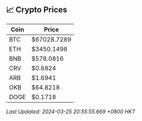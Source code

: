 ## 📈 Crypto Prices

| Coin | Price |
| ---- | ----- |
| BTC | $67028.7289 |
| ETH | $3450.1498 |
| BNB | $578.0816 |
| CRV | $0.6824 |
| ARB | $1.6941 |
| OKB | $64.8218 |
| DOGE | $0.1718 |

_Last Updated: 2024-03-25 20:55:55.669 +0800 HKT_